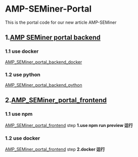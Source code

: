 # AMP-SEMiner-Portal
This is the portal code for our new article AMP-SEMiner

## 1.[AMP SEMiner portal backend](AMP_SEMiner_portal_backend)
### 1.1 use docker
[AMP_SEMiner_portal_backend_docker](AMP_SEMiner_portal_backend/AMP_SEMiner_portal_backend_docker/readme.md)

### 1.2 use python
[AMP_SEMiner_portal_backend_python](AMP_SEMiner_portal_backend/AMP_SEMiner_portal_backend_python/readme.md)

## 2.[AMP_SEMiner_portal_frontend](AMP_SEMiner_portal_frontend)

### 1.1 use npm
[AMP_SEMiner_portal_frontend](AMP_SEMiner_portal_frontend/README.md)
step **1.use npm run preview 运行**

### 1.2 use docker
[AMP_SEMiner_portal_frontend](AMP_SEMiner_portal_frontend/README.md)
step **2.docker 运行**
